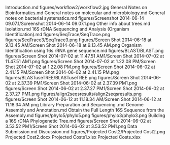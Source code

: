 Introduction.md
figures/workflow2/workflow2.jpg
General Notes on Bioinformatics.md
General notes on molecular and microbiology.md
General notes on bacterial systematics.md
figures/Screenshot 2014-06-14 09.07.1/Screenshot 2014-06-14 09.07.1.png
Other info about trees.md
Isolation.md
16S rDNA Sequencing and Analysis (Organism Identification).md
figures/SeqTrace/SeqTrace.png
figures/SeqTrace3/SeqTrace3.png
figures/Screen Shot 2014-06-18 at 9.13.45 AM/Screen Shot 2014-06-18 at 9.13.45 AM.png
Organism Identification using 16s rRNA gene sequence.md
figures/BLAST/BLAST.png
figures/Screen Shot 2014-07-02 at 11.47.51 AM1/Screen Shot 2014-07-02 at 11.47.51 AM1.png
figures/Screen Shot 2014-07-02 at 1.22.08 PM/Screen Shot 2014-07-02 at 1.22.08 PM.png
figures/Screen Shot 2014-06-02 at 2.41.15 PM/Screen Shot 2014-06-02 at 2.41.15 PM.png
figures/BLASTuseTREE/BLASTuseTREE.png
figures/Screen Shot 2014-06-02 at 2.37.39 PM1/Screen Shot 2014-06-02 at 2.37.39 PM1.png
figures/Screen Shot 2014-06-02 at 2.37.27 PM1/Screen Shot 2014-06-02 at 2.37.27 PM1.png
figures/align2seqsresults/align2seqsresults.png
figures/Screen Shot 2014-06-12 at 11.18.34 AM/Screen Shot 2014-06-12 at 11.18.34 AM.png
Library Preparation and Sequencing .md
Genome Assembly and Annotation.md
Obtain the Full Length 16S Sequence from the Assembly.md
figures/phylo5/phylo5.png
figures/phylo3/phylo3.png
Building a 16S rDNA Phylogenetic Tree.md
figures/Screen Shot 2014-06-02 at 3.53.52 PM1/Screen Shot 2014-06-02 at 3.53.52 PM1.png
Data Submission.md
Discussion.md
figures/Projected Cost2/Projected Cost2.png
Projected Cost2.docx
Projected Costs1.xlsx
Projected Costs.xlsx